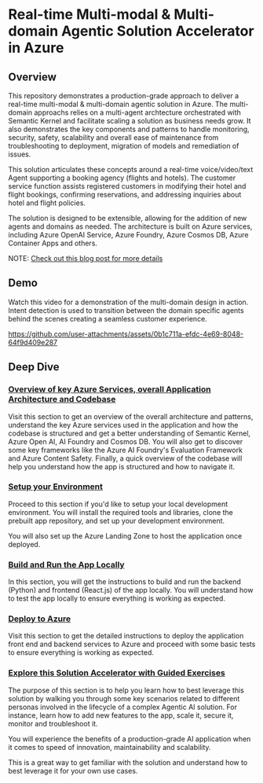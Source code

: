# Real-time Multi-modal & Multi-domain Agentic Solution Accelerator in Azure

## Overview

This repository demonstrates a production-grade approach to deliver a real-time multi-modal & multi-domain agentic solution in Azure. The multi-domain approachs relies on a multi-agent archtecture orchestrated with Semantic Kernel and facilitate scaling a solution as business needs grow. It also demonstrates the key components and patterns to handle monitoring, security, safety, scalability and overall ease of maintenance from troubleshooting to deployment, migration of models and remediation of issues.

This solution articulates these concepts around a real-time voice/video/text Agent supporting a booking agency (flights and hotels). The customer service function assists registered customers in modifying their hotel and flight bookings, confirming reservations, and addressing inquiries about hotel and flight policies.

The solution is designed to be extensible, allowing for the addition of new agents and domains as needed. The architecture is built on Azure services, including Azure OpenAI Service, Azure Foundry, Azure Cosmos DB, Azure Container Apps and others.
  
NOTE: [Check out this blog post for more details](https://techcommunity.microsoft.com/blog/machinelearningblog/automating-real-time-multi-modal-customer-service-with-ai/4354892)

## Demo

Watch this video for a demonstration of the multi-domain design in action. Intent detection is used to transition between the domain specific agents behind the scenes creating a seamless customer experience.

https://github.com/user-attachments/assets/0b1c711a-efdc-4e69-8048-64f9d409e287


## Deep Dive

### [Overview of key Azure Services, overall Application Architecture and Codebase](docs/01_architecture/README.md)

Visit this section to get an overview of the overall architecture and patterns, understand the key Azure services used in the application and how the codebase is structured and get a better understanding of Semantic Kernel, Azure Open AI, AI Foundry and Cosmos DB. You will also get to discover some key frameworks like the Azure AI Foundry's Evaluation Framework and Azure Content Safety. Finally, a quick overview of the codebase will help you understand how the app is structured and how to navigate it.

### [Setup your Environment](docs/02_setup/README.md)

Proceed to this section if you'd like to setup your local development environment. You will install the required tools and libraries, clone the prebuilt app repository, and set up your development environment.

You will also set up the Azure Landing Zone to host the application once deployed.

### [Build and Run the App Locally](docs/03_build/README.md)

In this section, you will get the instructions to build and run the backend (Python) and frontend (React.js) of the app locally. You will understand how to test the app locally to ensure everything is working as expected.

### [Deploy to Azure](docs/04_deploy/README.md)

Visit this section to get the detailed instructions to deploy the application front end and backend services to Azure and proceed with some basic tests to ensure everything is working as expected.

### [Explore this Solution Accelerator with Guided Exercises](docs/05_explore/README.md)

The purpose of this section is to help you learn how to best leverage this solution by walking you through some key scenarios related to different personas involved in the lifecycle of a complex Agentic AI solution. For instance, learn how to add new features to the app, scale it, secure it, monitor and troubleshoot it.

You will experience the benefits of a production-grade AI application when it comes to speed of innovation, maintainability and scalability.

This is a great way to get familiar with the solution and understand how to best leverage it for your own use cases.